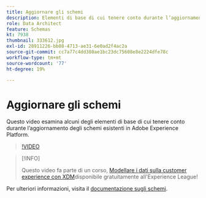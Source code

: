 ```yaml
---
title: Aggiornare gli schemi
description: Elementi di base di cui tenere conto durante l’aggiornamento degli schemi esistenti in Adobe Experience Platform.
role: Data Architect
feature: Schemas
kt: 7938
thumbnail: 333612.jpg
exl-id: 28911226-bb08-4713-ae31-6e0ad2f4ac2a
source-git-commit: cc7a77c4dd380ae1bc23dc75608e8e2224dfe78c
workflow-type: tm+mt
source-wordcount: '77'
ht-degree: 19%

---
```


# Aggiornare gli schemi

Questo video esamina alcuni degli elementi di base di cui tenere conto durante l’aggiornamento degli schemi esistenti in Adobe Experience Platform.

>[!VIDEO](https://video.tv.adobe.com/v/333612?quality=12&learn=on)

>[!INFO]
>
> Questo video fa parte di un corso, [Modellare i dati sulla customer experience con XDM](https://experienceleague.adobe.com/?recommended=ExperiencePlatform-D-1-2021.1.xdm)disponibile gratuitamente all&#39;Experience League!

Per ulteriori informazioni, visita il [documentazione sugli schemi](https://experienceleague.adobe.com/docs/experience-platform/xdm/home.html?lang=it).
